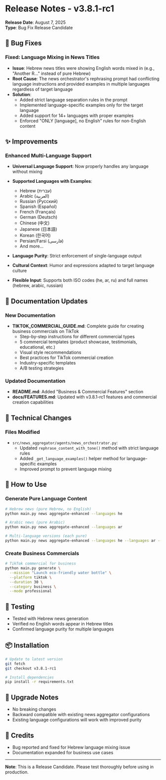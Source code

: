 # Release Notes - v3.8.1-rc1

**Release Date**: August 7, 2025  
**Type**: Bug Fix Release Candidate

## 🐛 Bug Fixes

### Fixed: Language Mixing in News Titles
- **Issue**: Hebrew news titles were showing English words mixed in (e.g., "Another R..." instead of pure Hebrew)
- **Root Cause**: The news orchestrator's rephrasing prompt had conflicting language instructions and provided examples in multiple languages regardless of target language
- **Solution**: 
  - Added strict language separation rules in the prompt
  - Implemented language-specific examples only for the target language
  - Added support for 14+ languages with proper examples
  - Enforced "ONLY [language], no English" rules for non-English content

## ✨ Improvements

### Enhanced Multi-Language Support
- **Universal Language Support**: Now properly handles any language without mixing
- **Supported Languages with Examples**:
  - Hebrew (עברית)
  - Arabic (العربية)
  - Russian (Русский)
  - Spanish (Español)
  - French (Français)
  - German (Deutsch)
  - Chinese (中文)
  - Japanese (日本語)
  - Korean (한국어)
  - Persian/Farsi (فارسی)
  - And more...

- **Language Purity**: Strict enforcement of single-language output
- **Cultural Context**: Humor and expressions adapted to target language culture
- **Flexible Input**: Supports both ISO codes (he, ar, ru) and full names (hebrew, arabic, russian)

## 📝 Documentation Updates

### New Documentation
- **TIKTOK_COMMERCIAL_GUIDE.md**: Complete guide for creating business commercials on TikTok
  - Step-by-step instructions for different commercial types
  - 5 commercial templates (product showcase, testimonials, educational, etc.)
  - Visual style recommendations
  - Best practices for TikTok commercial creation
  - Industry-specific templates
  - A/B testing strategies

### Updated Documentation
- **README.md**: Added "Business & Commercial Features" section
- **docs/FEATURES.md**: Updated with v3.8.1-rc1 features and commercial creation capabilities

## 🔧 Technical Changes

### Files Modified
- `src/news_aggregator/agents/news_orchestrator.py`:
  - Updated `rephrase_content_with_tone()` method with strict language rules
  - Added `_get_language_examples()` helper method for language-specific examples
  - Improved prompt to prevent language mixing

## 🚀 How to Use

### Generate Pure Language Content
```bash
# Hebrew news (pure Hebrew, no English)
python main.py news aggregate-enhanced --languages he

# Arabic news (pure Arabic)
python main.py news aggregate-enhanced --languages ar

# Multi-language versions (each pure)
python main.py news aggregate-enhanced --languages he --languages ar --languages en
```

### Create Business Commercials
```bash
# TikTok commercial for business
python main.py generate \
  --mission "Launch eco-friendly water bottle" \
  --platform tiktok \
  --duration 30 \
  --category business \
  --mode professional
```

## 🧪 Testing
- Tested with Hebrew news generation
- Verified no English words appear in Hebrew titles
- Confirmed language purity for multiple languages

## 📦 Installation
```bash
# Update to latest version
git fetch
git checkout v3.8.1-rc1

# Install dependencies
pip install -r requirements.txt
```

## 🔄 Upgrade Notes
- No breaking changes
- Backward compatible with existing news aggregator configurations
- Existing language configurations will work with improved purity

## 🙏 Credits
- Bug reported and fixed for Hebrew language mixing issue
- Documentation expanded for business use cases

---

**Note**: This is a Release Candidate. Please test thoroughly before using in production.